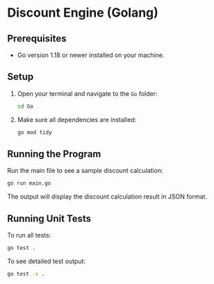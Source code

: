 # Discount Engine (Golang)

## Prerequisites
- Go version 1.18 or newer installed on your machine.

## Setup
1. Open your terminal and navigate to the `Go` folder:
   ```bash
   cd Go
   ```
2. Make sure all dependencies are installed:
   ```bash
   go mod tidy
   ```

## Running the Program
Run the main file to see a sample discount calculation:
```bash
go run main.go
```
The output will display the discount calculation result in JSON format.

## Running Unit Tests
To run all tests:
```bash
go test .
```
To see detailed test output:
```bash
go test -v .
```
        
